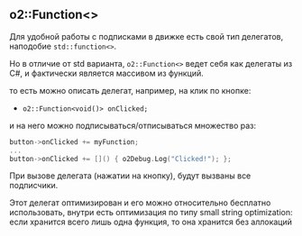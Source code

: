 ## o2::Function<>
Для удобной работы с подписками в движке есть свой тип делегатов, наподобие `std::function<>`.

Но в отличие от std варианта, `o2::Function<>` ведет себя как делегаты из C#, и фактически является массивом из функций.

то есть можно описать делегат, например, на клик по кнопке:
- `o2::Function<void()> onClicked;`

и на него можно подписываться/отписываться множество раз:
```C++
button->onClicked += myFunction;
...
button->onClicked += []() { o2Debug.Log("Clicked!"); };
```

При вызове делегата (нажатии на кнопку), будут вызваны все подписчики.

Этот делегат оптимизирован и его можно относительно бесплатно использовать, внутри есть оптимизация по типу small string optimization: если хранится всего лишь одна функция, то она хранится без аллокаций